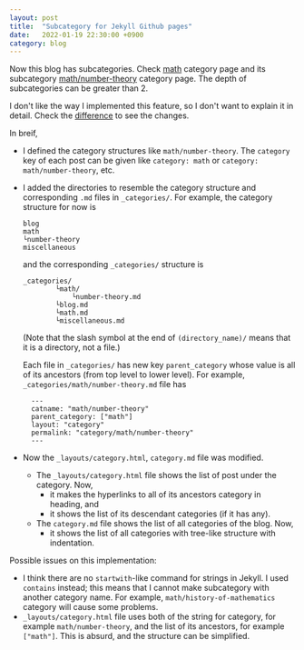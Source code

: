 ```yaml
---
layout: post
title:  "Subcategory for Jekyll Github pages"
date:   2022-01-19 22:30:00 +0900
category: blog
---
```

Now this blog has subcategories. Check [math](https://hojin-kim.github.io/category/math) category page and its subcategory [math/number-theory](https://hojin-kim.github.io/category/math/number-theory) category page. The depth of subcategories can be greater than 2.

I don't like the way I implemented this feature, so I don't want to explain it in detail. Check the [difference](https://github.com/hojin-kim/hojin-kim.github.io/commit/a44f42d5ab9325a0d684d625407e7e10ce74a54c) to see the changes.

In breif, 
* I defined the category structures like `math/number-theory`. The `category` key of each post can be given like `category: math` or `category: math/number-theory`, etc.
* I added the directories to resemble the category structure and corresponding `.md` files in `_categories/`. For example, the category structure for now is
    ```
    blog
    math
    └number-theory
    miscellaneous
    ```
  and the corresponding `_categories/` structure is 

    ```
    _categories/
            └math/
                └number-theory.md
            └blog.md
            └math.md
            └miscellaneous.md
    ```
    (Note that the slash symbol at the end of `(directory_name)/` means that it is a directory, not a file.)
  
  Each file in `_categories/` has new key `parent_category` whose value is all of its ancestors (from top level to lower level). For example, `_categories/math/number-theory.md` file has 
  ```
    ---
    catname: "math/number-theory"
    parent_category: ["math"]
    layout: "category"
    permalink: "category/math/number-theory"
    ---
  ```
  
*  Now the `_layouts/category.html`, `category.md` file was modified. 
    * The `_layouts/category.html` file shows the list of post under the category. Now,
        * it makes the hyperlinks to all of its ancestors category in heading, and 
        * it shows the list of its descendant categories (if it has any).
    * The `category.md` file shows the list of all categories of the blog. Now,
        * it shows the list of all categories with tree-like structure with indentation.

Possible issues on this implementation:
* I think there are no `startwith`-like command for strings in Jekyll. I used `contains` instead; this means that I cannot make subcategory with another category name. For example, `math/history-of-mathematics` category will cause some problems.
* `_layouts/category.html` file uses both of the string for category, for example `math/number-theory`, and the list of its ancestors, for example `["math"]`. This is absurd, and the structure can be simplified. 